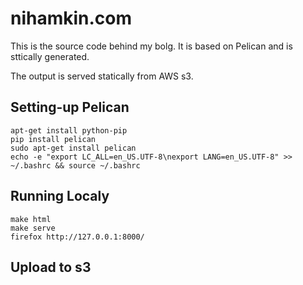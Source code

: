 nihamkin.com
============

This is the source code behind my bolg. It is based on Pelican and is sttically generated.

The output is served statically from AWS s3.


Setting-up Pelican
-------------------

```
apt-get install python-pip
pip install pelican
sudo apt-get install pelican
echo -e "export LC_ALL=en_US.UTF-8\nexport LANG=en_US.UTF-8" >> ~/.bashrc && source ~/.bashrc
```

Running Localy
---------------

```
make html
make serve
firefox http://127.0.0.1:8000/
```

Upload to s3
-------------

